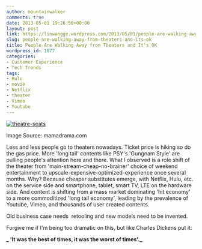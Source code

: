 ```yaml
---
author: mountainwalker
comments: true
date: 2013-05-01 19:26:58+00:00
layout: post
link: https://linwangge.wordpress.com/2013/05/01/people-are-walking-away-from-theaters-and-its-ok/
slug: people-are-walking-away-from-theaters-and-its-ok
title: People Are Walking Away from Theaters and It's OK
wordpress_id: 1877
categories:
- Customer Experience
- Tech Trends
tags:
- Hulu
- movie
- Netflix
- theater
- Vimeo
- Youtube
---
```


[![theatre-seats](http://linwangge.files.wordpress.com/2013/05/theatre-seats.jpg?w=560)](http://linwangge.files.wordpress.com/2013/05/theatre-seats.jpg)


Image Source: mamadrama.com


Less and less people go to theaters nowadays. Ticket price is hiking so do the gas price. More 'long tail' contents like PSY's 'Gungnam Style' are pulling people's attention here and there. What I observed is a role shift of the theater from 'main-stream-cheap-no-brainer' choice of weekend entertainment to upscale-expensive-optimized-experience once several months. Why? Because cheaper substitutes emerge, with Netflix, Hulu, etc. on the service side and smartphone, tablet, smart TV, LTE on the hardware side. And content is shifting from a mass market dominating 'hit economy' to a more commoditized 'long tail economy', leading by the prevalence of Youtube, Vimeo, and thousands of user created contents.

Old business case needs  retooling and new models need to be invented.

Forgive me if I'm being too dramatic on this, but like Charles Dickens put it:

**_ 'It was the best of times, it was the worst of times'._**
